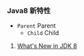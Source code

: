 ### Java8 新特性

* `Parent` Parent
  * `Child` Child

1. [What's New in JDK 8](https://www.oracle.com/technetwork/java/javase/8-whats-new-2157071.html)